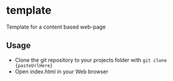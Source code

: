 # template
Template for a content based web-page

## Usage
* Clone the git repository to your projects folder with ```git clone {pasteUrlHere}```
* Open index.html in your Web browser
